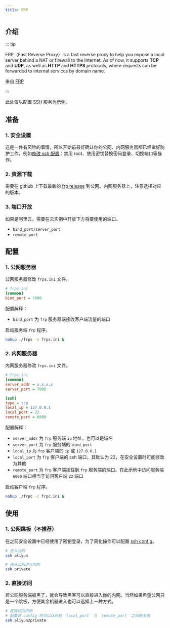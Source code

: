 ```yaml
---
title: FRP
---
```


## 介绍

::: tip

FRP（Fast Reverse Proxy）is a fast reverse proxy to help you expose a local server behind a NAT or firewall to the Internet. As of now, it supports **TCP** and **UDP**, as well as **HTTP** and **HTTPS** protocols, where requests can be forwarded to internal services by domain name.

来自 [FRP](https://github.com/fatedier/frp)

:::

此处仅以配置 SSH 服务为示例。



## 准备

### 1. 安全设置

这是一件有风险的事情，所以开始前最好确认你的公网、内网服务器都已经做好防护工作，例如[修改 ssh 配置](/os/linux/login-with-rsa-key)：禁用 root、使用密钥替换密码登录、切换端口等操作。

### 2. 资源下载

需要在 github 上下载最新的 [frp release](https://github.com/fatedier/frp/releases) 到公网、内网服务器上，注意选择对应的版本。

### 3. 端口开放

如果是阿里云，需要在云实例中开放下方将要使用的端口。

+ `bind_port/server_port`
+ `remote_port`



## 配置

### 1. 公网服务器

公网服务器修改 `frps.ini` 文件。

```ini
# frps.ini
[common]
bind_port = 7000
```

配置解释：

+ `bind_port` 为 `frp` 服务器端接收客户端流量的端口

启动服务端 `frp` 程序。

```bash
nohup ./frps -c frps.ini &
```

### 2. 内网服务器

内网服务器修改 `frpc.ini` 文件。

```ini
# frpc.ini
[common]
server_addr = x.x.x.x
server_port = 7000

[ssh]
type = tcp
local_ip = 127.0.0.1
local_port = 22
remote_port = 6000
```

配置解释：

+ `server_addr` 为 `frp` 服务端 `ip` 地址，也可以是域名
+ `server_port` 为 `frp` 服务端的 `bind_port` 
+ `local_ip` 为 `frp` 客户端的 `ip` 或 `127.0.0.1`
+ `local_port` 为 `frp` 客户端的 ssh 端口，其默认为 22，在安全设置时可能修改为其他
+ `remote_port` 为 `frp` 客户端挂载到 `frp` 服务端的端口。在此示例中访问服务端 `6000` 端口相当于访问客户端 `22` 端口

启动客户端 `frp` 程序。

```bash
nohup ./frpc -c frpc.ini &
```



## 使用

### 1. 公网跳板（不推荐）

在之前安全设置中已经使用了密钥登录，为了简化操作可以配置 [ssh config](/os/linux/login-with-rsa-key.html#快速访问服务器)。

```bash
# 进入公网
ssh aliyun

# 再从公网进入内网
ssh private
```

### 2. 直接访问

若公网服务端被黑了，就会导致黑客可以直接进入你的内网。当然如果希望公网只是一个跳板，方便其余机器进入也可以选择上一种方式。

```bash
# 直接访问内网
# 配置该 config 时可以认识到 `local_port` 与 `remote_port` 之间的关系
ssh aliyun2private
```

